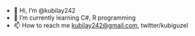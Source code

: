 - 👋 Hi, I’m @kubilay242
- 🌱 I’m currently learning C#, R programming
- 📫 How to reach me kubilay242@gmail.com, twitter/kubiguzel

<!---
kubilay242/kubilay242 is a ✨ special ✨ repository because its `README.md` (this file) appears on your GitHub profile.
You can click the Preview link to take a look at your changes.
--->
